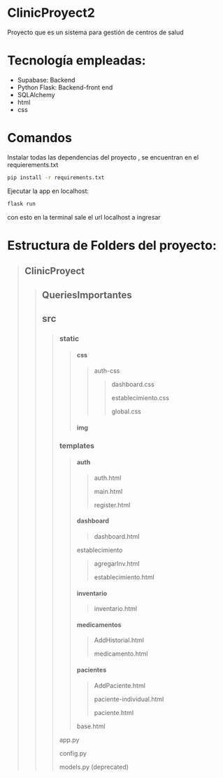 # ClinicProyect2
Proyecto que es un sistema para gestión de centros de salud
# Tecnología empleadas:
- Supabase: Backend
- Python Flask: Backend-front end
- SQLAlchemy
- html
- css

# Comandos
Instalar todas las dependencias del proyecto , se encuentran en el requierements.txt
````sh
pip install -r requirements.txt
````
Ejecutar la app en localhost:
````sh
flask run
````
con esto en la terminal sale el url localhost a ingresar

# Estructura de Folders del proyecto: 

> ## ClinicProyect
>
>>  ## QueriesImportantes
>> 
>>  ## src
>> 
>>> ### static
>>> 
>>>> #### css
>>>>> auth-css
>>>>>> dashboard.css
>>>>>> 
>>>>>> establecimiento.css
>>>>>> 
>>>>>> global.css
>>>>>> 
>>>> #### img
>>>> 
>>> ### templates
>>> 
>>>> #### auth
>>>>
>>>>>auth.html
>>>>>
>>>>>main.html
>>>>>
>>>>>register.html
>>>>>
>>>> #### dashboard
>>>>
>>>>>dashboard.html
>>>>>        
>>>>establecimiento
>>>>
>>>>>agregarInv.html
>>>>>
>>>>>establecimiento.html 
>>>>>  
>>>> #### inventario
>>>>
>>>>>inventario.html  
>>>>>
>>>> #### medicamentos
>>>>
>>>>>AddHistorial.html
>>>>>
>>>>>medicamento.html
>>>>>
>>>> #### pacientes
>>>>
>>>>>AddPaciente.html
>>>>>
>>>>>paciente-individual.html
>>>>>
>>>>>paciente.html
>>>>>
>>>> base.html
>>>>
>>> app.py
>>> 
>>> config.py
>>>
>>> models.py (deprecated)
